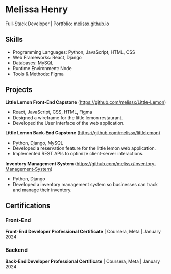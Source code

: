 # Melissa Henry
Full-Stack Developer | Portfolio: [melissx.github.io](https://melissx.github.io/portfolio/)

## Skills
- Programming Languages: Python, JavaScript, HTML, CSS 
- Web Frameworks: React, Django
- Databases: MySQL
- Runtime Environment: Node
- Tools & Methods: Figma

## Projects
**Little Lemon Front-End Capstone** (https://github.com/melissx/Little-Lemon)  
- React, JavaScript, CSS, HTML, Figma
- Designed a wireframe for the little lemon restaurant.
- Developed the User Interface of the web application.

**Little Lemon Back-End Capstone** (https://github.com/melissx/littlelemon)
- Python, Django, MySQL
- Developed a reservation feature for the little lemon web application.
- Implemented REST APIs to optimize client-server interactions.

**Inventory Management System** (https://github.com/melissx/Inventory-Management-System)
- Python, Django 
- Developed a inventory management system so businesses can track and manage their inventory.



## Certifications
### Front-End
**Front-End Developer Professional Certificate** | Coursera, Meta | January 2024
### Backend
**Back-End Developer Professional Certificate** | Coursera, Meta | January 2024
